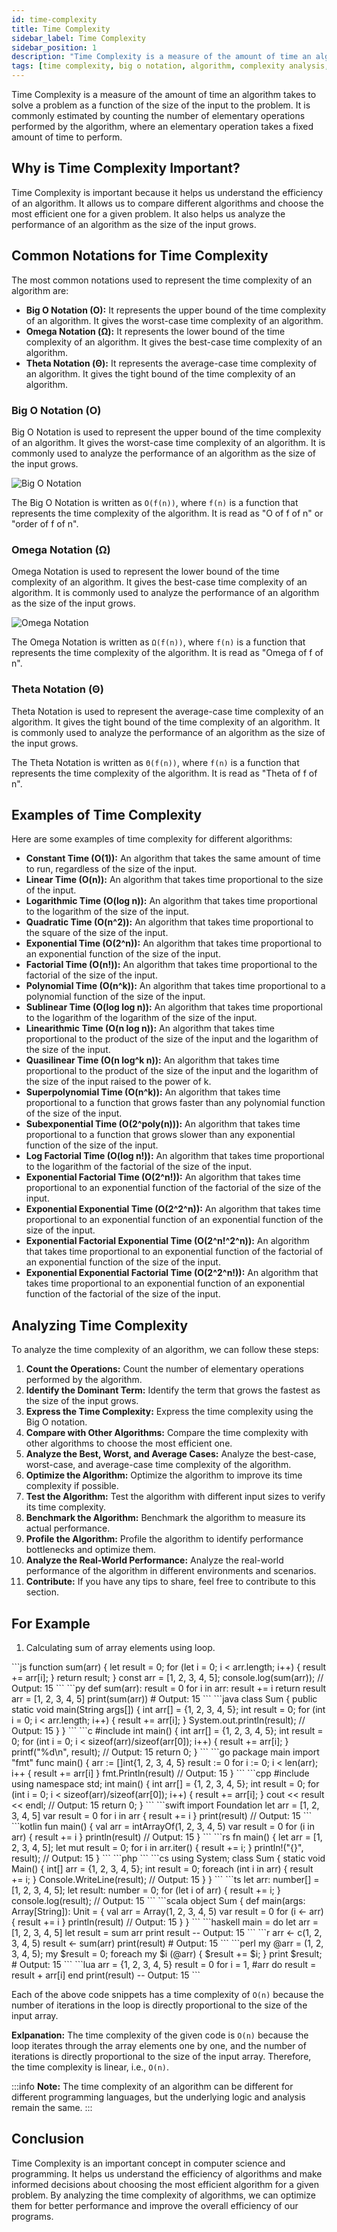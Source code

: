 ```yaml
---
id: time-complexity
title: Time Complexity
sidebar_label: Time Complexity
sidebar_position: 1
description: "Time Complexity is a measure of the amount of time an algorithm takes to solve a problem as a function of the size of the input to the problem. It is commonly estimated by counting the number of elementary operations performed by the algorithm, where an elementary operation takes a fixed amount of time to perform."
tags: [time complexity, big o notation, algorithm, complexity analysis, data structure, dsa, javascript, java, python, c, c++, time complexity example, time complexity calculation, time complexity analysis, time complexity explanation, time complexity conclusion, time complexity importance, time complexity formula, time complexity constant time, time complexity linear time, time complexity logarithmic time, time complexity quadratic time, time complexity exponential time, time complexity factorial time, time complexity polynomial time, time complexity sublinear time, time complexity linearithmic time, time complexity quasilinear time, time complexity superpolynomial time, time complexity subexponential time, time complexity log factorial time, time complexity exponential factorial time, time complexity exponential exponential time, time complexity exponential factorial exponential time, time complexity exponential exponential factorial time]
---
```


Time Complexity is a measure of the amount of time an algorithm takes to solve a problem as a function of the size of the input to the problem. It is commonly estimated by counting the number of elementary operations performed by the algorithm, where an elementary operation takes a fixed amount of time to perform.

## Why is Time Complexity Important?

Time Complexity is important because it helps us understand the efficiency of an algorithm. It allows us to compare different algorithms and choose the most efficient one for a given problem. It also helps us analyze the performance of an algorithm as the size of the input grows.

## Common Notations for Time Complexity

The most common notations used to represent the time complexity of an algorithm are:

- **Big O Notation (O):** It represents the upper bound of the time complexity of an algorithm. It gives the worst-case time complexity of an algorithm.
- **Omega Notation (Ω):** It represents the lower bound of the time complexity of an algorithm. It gives the best-case time complexity of an algorithm.
- **Theta Notation (Θ):** It represents the average-case time complexity of an algorithm. It gives the tight bound of the time complexity of an algorithm.

### Big O Notation (O)

Big O Notation is used to represent the upper bound of the time complexity of an algorithm. It gives the worst-case time complexity of an algorithm. It is commonly used to analyze the performance of an algorithm as the size of the input grows.

![Big O Notation](image.png)

The Big O Notation is written as `O(f(n))`, where `f(n)` is a function that represents the time complexity of the algorithm. It is read as "O of f of n" or "order of f of n".

### Omega Notation (Ω)

Omega Notation is used to represent the lower bound of the time complexity of an algorithm. It gives the best-case time complexity of an algorithm. It is commonly used to analyze the performance of an algorithm as the size of the input grows.

![Omega Notation](image-1.png)

The Omega Notation is written as `Ω(f(n))`, where `f(n)` is a function that represents the time complexity of the algorithm. It is read as "Omega of f of n".

### Theta Notation (Θ)

Theta Notation is used to represent the average-case time complexity of an algorithm. It gives the tight bound of the time complexity of an algorithm. It is commonly used to analyze the performance of an algorithm as the size of the input grows.

The Theta Notation is written as `Θ(f(n))`, where `f(n)` is a function that represents the time complexity of the algorithm. It is read as "Theta of f of n".


## Examples of Time Complexity

Here are some examples of time complexity for different algorithms:

- **Constant Time (O(1)):** An algorithm that takes the same amount of time to run, regardless of the size of the input.
- **Linear Time (O(n)):** An algorithm that takes time proportional to the size of the input.
- **Logarithmic Time (O(log n)):** An algorithm that takes time proportional to the logarithm of the size of the input.
- **Quadratic Time (O(n^2)):** An algorithm that takes time proportional to the square of the size of the input.
- **Exponential Time (O(2^n)):** An algorithm that takes time proportional to an exponential function of the size of the input.
- **Factorial Time (O(n!)):** An algorithm that takes time proportional to the factorial of the size of the input.
- **Polynomial Time (O(n^k)):** An algorithm that takes time proportional to a polynomial function of the size of the input.
- **Sublinear Time (O(log log n)):** An algorithm that takes time proportional to the logarithm of the logarithm of the size of the input.
- **Linearithmic Time (O(n log n)):** An algorithm that takes time proportional to the product of the size of the input and the logarithm of the size of the input.
- **Quasilinear Time (O(n log^k n)):** An algorithm that takes time proportional to the product of the size of the input and the logarithm of the size of the input raised to the power of k.
- **Superpolynomial Time (O(n^k)):** An algorithm that takes time proportional to a function that grows faster than any polynomial function of the size of the input.
- **Subexponential Time (O(2^poly(n))):** An algorithm that takes time proportional to a function that grows slower than any exponential function of the size of the input.
- **Log Factorial Time (O(log n!)):** An algorithm that takes time proportional to the logarithm of the factorial of the size of the input.
- **Exponential Factorial Time (O(2^n!)):** An algorithm that takes time proportional to an exponential function of the factorial of the size of the input.
- **Exponential Exponential Time (O(2^2^n)):** An algorithm that takes time proportional to an exponential function of an exponential function of the size of the input.
- **Exponential Factorial Exponential Time (O(2^n!^2^n)):** An algorithm that takes time proportional to an exponential function of the factorial of an exponential function of the size of the input.
- **Exponential Exponential Factorial Time (O(2^2^n!)):** An algorithm that takes time proportional to an exponential function of an exponential function of the factorial of the size of the input.

## Analyzing Time Complexity

To analyze the time complexity of an algorithm, we can follow these steps:

1. **Count the Operations:** Count the number of elementary operations performed by the algorithm.
2. **Identify the Dominant Term:** Identify the term that grows the fastest as the size of the input grows.
3. **Express the Time Complexity:** Express the time complexity using the Big O notation.
4. **Compare with Other Algorithms:** Compare the time complexity with other algorithms to choose the most efficient one.
5. **Analyze the Best, Worst, and Average Cases:** Analyze the best-case, worst-case, and average-case time complexity of the algorithm.
6. **Optimize the Algorithm:** Optimize the algorithm to improve its time complexity if possible.
7. **Test the Algorithm:** Test the algorithm with different input sizes to verify its time complexity.
8. **Benchmark the Algorithm:** Benchmark the algorithm to measure its actual performance.
9. **Profile the Algorithm:** Profile the algorithm to identify performance bottlenecks and optimize them.
10. **Analyze the Real-World Performance:** Analyze the real-world performance of the algorithm in different environments and scenarios.
11. **Contribute:** If you have any tips to share, feel free to contribute to this section.

## For Example

1. Calculating sum of array elements using loop.

<Tabs>
  <TabItem value="js" label="JavaScipt" default>
   <SolutionAuthor name="@Contributor"/>
    ```js
       function sum(arr) {
         let result = 0;
         for (let i = 0; i < arr.length; i++) {
           result += arr[i];
         }
         return result;
       }
       const arr = [1, 2, 3, 4, 5];
       console.log(sum(arr)); // Output: 15
    ```
  </TabItem>
    <TabItem value="py" label="Python">
        ```py
         def sum(arr):
             result = 0
             for i in arr:
             result += i
             return result
         arr = [1, 2, 3, 4, 5]
         print(sum(arr)) # Output: 15
        ```
    </TabItem>
    <TabItem value="java" label="Java">
        ```java
        class Sum {
            public static void main(String args[]) {
                int arr[] = {1, 2, 3, 4, 5};
                int result = 0;
                for (int i = 0; i < arr.length; i++) {
                    result += arr[i];
                }
                System.out.println(result); // Output: 15
            }
        }
        ```
    </TabItem>
    <TabItem value="c" label="C">
        ```c
        #include <stdio.h>
        int main() {
            int arr[] = {1, 2, 3, 4, 5};
            int result = 0;
            for (int i = 0; i < sizeof(arr)/sizeof(arr[0]); i++) {
                result += arr[i];
            }
            printf("%d\n", result); // Output: 15
            return 0;
        }
        ```
    </TabItem>
    <TabItem value="go" label="Go">
        ```go
        package main
        import "fmt"
        func main() {
            arr := []int{1, 2, 3, 4, 5}
            result := 0
            for i := 0; i < len(arr); i++ {
                result += arr[i]
            }
            fmt.Println(result) // Output: 15
        }
        ```
    </TabItem>
    <TabItem value="cpp" label="C++">
        ```cpp
        #include <iostream>
        using namespace std;
        int main() {
            int arr[] = {1, 2, 3, 4, 5};
            int result = 0;
            for (int i = 0; i < sizeof(arr)/sizeof(arr[0]); i++) {
                result += arr[i];
            }
            cout << result << endl; // Output: 15
            return 0;
        }
        ```
    </TabItem>
    <TabItem value="swift" label="Swift">
        ```swift
        import Foundation
        let arr = [1, 2, 3, 4, 5]
        var result = 0
        for i in arr {
            result += i
        }
        print(result) // Output: 15
        ```
    </TabItem>
    <TabItem value="kotlin" label="Kotlin">
        ```kotlin
        fun main() {
            val arr = intArrayOf(1, 2, 3, 4, 5)
            var result = 0
            for (i in arr) {
                result += i
            }
            println(result) // Output: 15
        }
        ```
    </TabItem>
    <TabItem value="rs" label="Rust">
        ```rs
        fn main() {
            let arr = [1, 2, 3, 4, 5];
            let mut result = 0;
            for i in arr.iter() {
                result += i;
            }
            println!("{}", result); // Output: 15
        }
        ```
    </TabItem>
    <TabItem value="php" label="PHP">
        ```php
        <?php
        $arr = [1, 2, 3, 4, 5];
        $result = 0;
        foreach ($arr as $i) {
            $result += $i;
        }
        echo $result; // Output: 15
        ?>
        ```
    </TabItem>
    <TabItem value="cs" label="C#">
        ```cs
        using System;
        class Sum {
            static void Main() {
                int[] arr = {1, 2, 3, 4, 5};
                int result = 0;
                foreach (int i in arr) {
                    result += i;
                }
                Console.WriteLine(result); // Output: 15
            }
        }
        ```
    </TabItem>
    <TabItem value="ts" label="TypeScript">
        ```ts
        let arr: number[] = [1, 2, 3, 4, 5];
        let result: number = 0;
        for (let i of arr) {
            result += i;
        }
        console.log(result); // Output: 15
        ```
    </TabItem>
    <TabItem value="scala" label="Scala">
        ```scala
        object Sum {
            def main(args: Array[String]): Unit = {
                val arr = Array(1, 2, 3, 4, 5)
                var result = 0
                for (i <- arr) {
                    result += i
                }
                println(result) // Output: 15
            }
        }
        ```
    </TabItem>
    <TabItem value="haskell" label="Haskell">
        ```haskell
        main = do
            let arr = [1, 2, 3, 4, 5]
            let result = sum arr
            print result -- Output: 15
        ```
    </TabItem>
    <TabItem value="r" label="R">
        ```r
        arr <- c(1, 2, 3, 4, 5)
        result <- sum(arr)
        print(result) # Output: 15
        ```
    </TabItem>
    <TabItem value="perl" label="Perl">
        ```perl
        my @arr = (1, 2, 3, 4, 5);
        my $result = 0;
        foreach my $i (@arr) {
            $result += $i;
        }
        print $result; # Output: 15
        ```
    </TabItem>
    <TabItem value="lua" label="Lua">
        ```lua
        arr = {1, 2, 3, 4, 5}
        result = 0
        for i = 1, #arr do
            result = result + arr[i]
        end
        print(result) -- Output: 15
        ```
    </TabItem>
</Tabs>

Each of the above code snippets has a time complexity of `O(n)` because the number of iterations in the loop is directly proportional to the size of the input array.

**Exlpanation:** The time complexity of the given code is `O(n)` because the loop iterates through the array elements one by one, and the number of iterations is directly proportional to the size of the input array. Therefore, the time complexity is linear, i.e., `O(n)`.


:::info 
**Note:** The time complexity of an algorithm can be different for different programming languages, but the underlying logic and analysis remain the same. 
:::

## Conclusion

Time Complexity is an important concept in computer science and programming. It helps us understand the efficiency of algorithms and make informed decisions about choosing the most efficient algorithm for a given problem. By analyzing the time complexity of algorithms, we can optimize them for better performance and improve the overall efficiency of our programs.